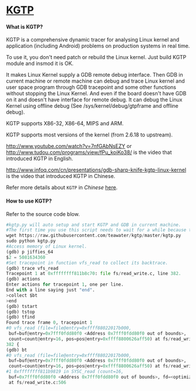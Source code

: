  [KGTP](http://teawater.github.io/kgtp/)
====

#### What is KGTP?

KGTP is a comprehensive dynamic tracer for analysing Linux kernel and application (including Android) problems on production systems in real time.

To use it, you don't need patch or rebuild the Linux kernel. Just build KGTP module and insmod it is OK. 

It makes Linux Kernel supply a GDB remote debug interface. Then GDB in current machine or remote machine can debug and trace Linux kernel and user space program through GDB tracepoint and some other functions without stopping the Linux Kernel.
And even if the board doesn't have GDB on it and doesn't have interface for remote debug. It can debug the Linux Kernel using offline debug (See /sys/kernel/debug/gtpframe and offline debug).

KGTP supports X86-32, X86-64, MIPS and ARM.

KGTP supports most versions of the kernel (from 2.6.18 to upstream).

http://www.youtube.com/watch?v=7nfGAbNsEZY or http://www.tudou.com/programs/view/fPu_koiKo38/ is the video that introduced KGTP in English.

http://www.infoq.com/cn/presentations/gdb-sharp-knife-kgtp-linux-kernel is the video that introduced KGTP in Chinese.

Refer more details about `KGTP` in *Chinese* [here](http://teawater.github.io/kgtp/indexcn.html).

#### How to use KGTP?

Refer to the source code blow.

``` python
#kgtp.py will auto setup and start KGTP and GDB in current machine.
#The first time you use this script needs to wait for a while because there are some packages to download.
wget https://raw.githubusercontent.com/teawater/kgtp/master/kgtp.py
sudo python kgtp.py
#Access memory of Linux kernel.
(gdb) p jiffies_64
$2 = 5081634360
#Set tracepoint in function vfs_read to collect its backtrace.
(gdb) trace vfs_read
Tracepoint 1 at 0xffffffff811b8c70: file fs/read_write.c, line 382.
(gdb) actions 
Enter actions for tracepoint 1, one per line.
End with a line saying just "end".
>collect $bt
>end
(gdb) tstart 
(gdb) tstop 
(gdb) tfind 
Found trace frame 0, tracepoint 1
#0 vfs_read (file=file@entry=0xffff88022017b000, 
 buf=buf@entry=0x7fff0fdd80f0 <Address 0x7fff0fdd80f0 out of bounds>, 
 count=count@entry=16, pos=pos@entry=0xffff8800626aff50) at fs/read_write.c:382
382 {
(gdb) bt
#0 vfs_read (file=file@entry=0xffff88022017b000, 
 buf=buf@entry=0x7fff0fdd80f0 <Address 0x7fff0fdd80f0 out of bounds>, 
 count=count@entry=16, pos=pos@entry=0xffff8800626aff50) at fs/read_write.c:382
#1 0xffffffff811b9819 in SYSC_read (count=16, 
 buf=0x7fff0fdd80f0 <Address 0x7fff0fdd80f0 out of bounds>, fd=<optimized out>)
 at fs/read_write.c:506
```
